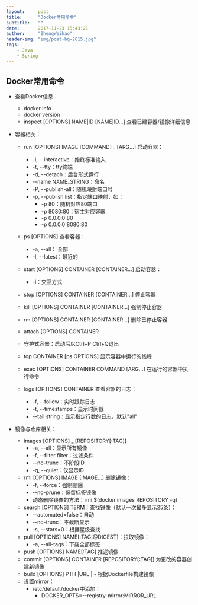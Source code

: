 ```yaml
---
layout:     post
title:      "Docker常用命令"
subtitle:   ""
date:       2017-11-23 15:43:21
author:     "ZhengWeihao"
header-img: "img/post-bg-2015.jpg"
tags:
    - Java
    - Spring
---
```


Docker常用命令
---

* 查看Docker信息：
  * docker info
  * docker version
  * inspect [OPTIONS] NAME|ID [NAME|ID…] 查看已建容器/镜像详细信息

* 容器相关：

  * run [OPTIONS] IMAGE [COMMAND] _ [ARG...] 启动容器：
    * -i, --interactive：始终标准输入
    * -t, --tty：tty终端
    * -d, --detach：后台形式运行
    * --name NAME_STRING：命名
    * -P, --publish-all：随机映射端口号
    * -p, --publish list：指定端口映射，如：
      * -p 80：随机对应80端口
      * -p 8080:80：宿主对应容器
      * -p 0.0.0.0:80
      * -p 0.0.0.0:8080:80
  * ps [OPTIONS] 查看容器：
    * -a, --all： 全部
    * -l, --latest：最近的


  * start [OPTIONS] CONTAINER [CONTAINER…] 启动容器：
    * -i：交互方式
  * stop [OPTIONS] CONTAINER [CONTAINER…] 停止容器
  * kill [OPTIONS] CONTAINER [CONTAINER…] 强制停止容器
  * rm [OPTIONS] CONTAINER [CONTAINER…] 删除已停止容器
  * attach [OPTIONS] CONTAINER
  * 守护式容器：启动后以Ctrl+P Ctrl+Q退出
  * top CONTAINER [ps OPTIONS] 显示容器中运行的线程
  * exec [OPTIONS] CONTAINER COMMAND [ARG…] 在运行的容器中执行命令
  * logs [OPTIONS] CONTAINER 查看容器的日志：
    * -f, --follow：实时跟踪日志
    * -t, --timestamps：显示时间戳
    * --tail string：显示指定行数的日志，默认"all"

* 镜像与仓库相关：

  * images [OPTIONS] _ [REPOSITORY[:TAG]]
    * -a, --all：显示所有镜像
    * -f, --filter filter：过滤条件
    * --no-trunc：不阶段ID
    * -q, --quiet：仅显示ID
  * rmi [OPTIONS] IMAGE [IMAGE…] 删除镜像：
    * -f, --force：强制删除
    * --no-prune：保留标签镜像
    * 动态删除镜像的方法：rmi $(docker images REPOSITORY -q)
  * search [OPTIONS] TERM：查找镜像（默认一次最多显示25条）：
    * --automated=false：自动
    * --no-trunc：不截断显示
    * -s, --stars=0：根据星级查找
  * pull [OPTIONS] NAME[:TAG|@DIGEST]：拉取镜像：
    * -a, --all-tags：下载全部标签
  * push [OPTIONS] NAME[:TAG] 推送镜像
  * commit [OPTIONS] CONTAINER [REPOSITORY[:TAG]] 为更改的容器创建新镜像
  * build [OPTIONS] PTH |URL | - 根据Dockerfile构建镜像
  * 设置mirror：
    * /etc/default/docker中添加：
      * DOCKER_OPTS=--registry-mirror:MIRROR_URL